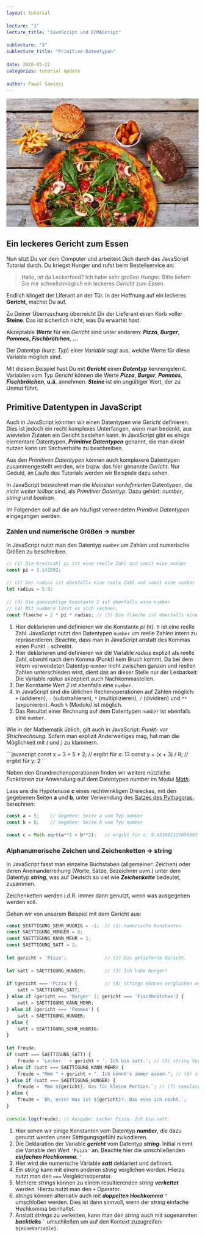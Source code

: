 ```yaml
---
layout: tutorial

lecture: "1"
lecture_title: "JavaScript und ECMAScript"

sublecture: "3"
sublecture_title: "Primitive Datentypen"

date: 2020-05-22
categories: tutorial update

author: Pawel Sawicki
---
```


![Essen kann viele Werte annehmen](/assets/food.jpg)

## Ein leckeres Gericht zum Essen

Nun sitzt Du vor dem Computer und arbeitest Dich durch das JavaScript Tutorial durch. Du kriegst Hunger und rufst beim Bestellservice an:
> Hallo, ist da Leckerfood? Ich habe sehr großen Hunger. Bitte liefern Sie mir schnellstmöglich ein leckeres <em>Gericht</em> zum Essen.

Endlich klingelt der Liferant an der Tür. In der Hoffnung auf ein leckeres **Gericht**, machst Du auf.

Zu Deiner Überraschung überreicht Dir der Lieferant einen Korb voller **Steine**. Das ist sicherlich nicht, was Du erwartet hast.

Akzeptable ***Werte*** für ein *Gericht* sind unter anderem: ***Pizza***, ***Burger***, ***Pommes***, ***Fischbrötchen***, ***...***

<p class="definition">
Der <em>Datentyp</em> (kurz: <em>Typ</em>) einer <em>Variable</em> sagt aus, welche Werte für diese Variable möglich sind.
</p>

Mit diesem Beispiel hast Du mit ***Gericht*** einen ***Datentyp*** kennengelernt. Variablen vom Typ *Gericht* können die Werte ***Pizza***, ***Burger***, ***Pommes***, ***Fischbrötchen***, **u.ä.** annehmen. ***Steine*** ist ein ungültiger Wert, der zu Unmut führt.

## Primitive Datentypen in JavaScript

Auch in JavaScript könnten wir einen Datentypen wie *Gericht* definieren. Dies ist jedoch ein recht komplexes Unterfangen, wenn man bedenkt, aus wievielen Zutaten ein Gericht bestehen kann. In JavaScript gibt es einige elementare Datentypen, ***Primitive Datentypen*** genannt, die man direkt nutzen kann um Sachverhalte zu beschreiben.
<p class="info">
Aus den <em>Primitiven Datentypen</em> können auch komplexere Datentypen zusammengestellt werden, wie bspw. das hier genannte <em>Gericht</em>. Nur Geduld, im Laufe des Tutorials werden wir Beispiele dazu sehen.
</p>

<p class="definition">
In JavaScript bezeichnet man die <i>kleinsten</i> <i>vordefinierten</i> Datentypen, die <i>nicht weiter teilbar</i> sind, als <em>Primitiver Datentyp</em>. Dazu gehört: <em>number</em>, <em>string</em> und <em>boolean</em>.
</p>

Im Folgenden soll auf die am häufigst verwendeten *Primitive Datentypen* eingegangen werden.

### Zahlen und numerische Größen &#x2192; number

In JavaScript nutzt man den Datentyp ```number``` um Zahlen und numerische Größen zu beschreiben.

```javascript
// (1) Die Kreiszahl pi ist eine reelle Zahl und somit eine number
const pi = 3.141592;

// (2) Der radius ist ebenfalls eine reele Zahl und somit eine number
let radius = 5.0;

// (3) Die ganzzahlige Konstante 2 ist ebenfalls eine number
// (4) Mit numbern lässt es sich rechnen.
const flaeche = 2 * pi * radius; // (5) Die flaeche ist ebenfalls eine number
```
1. Hier deklarieren und definieren wir die Konstante *pi* (&#x3C0;). &#x3C0; ist eine reelle Zahl. JavaScript nutzt den Datentypen ```number``` um reelle Zahlen intern zu repräsentieren. Beachte, dass man in JavaScript anstatt des Kommas einen Punkt ```.``` schreibt.
2. Hier deklarieren und definieren wir die Variable *radius* explizit als reelle Zahl, obwohl nach dem Komma (Punkt) kein Bruch kommt. Da bei dem intern verwendeten Datentyp ```number``` nicht zwischen ganzen und reellen Zahlen unterschieden wird, dient das an dieser Stelle nur der Lesbarkeit: Die Variable *radius* akzeptiert auch Nachkommastellen.
3. Der Konstante Wert *2* ist ebenfalls eine ```number```.
4. In JavaScript sind die üblichen Rechenoperationen auf Zahlen möglich: ```+``` (addieren), ```-``` (substrahieren), ```*``` (multiplizieren), ```/``` (dividiren) und ```**``` (exponieren). Auch ```%``` (Modulo) ist möglich.
5. Das Resultat einer Rechnung auf dem Datentypen ```number``` ist ebenfalls eine ```number```.


<p class="info">
Wie in der Mathematik üblich, gilt auch in JavaScript: <em>Punkt- vor Strichrechnung</em>. Sofern man explizit Anderweitiges mag, hat man die Möglichkeit mit <em>(</em> und <em>)</em> zu klammern.
</p>
```javascript
const x = 3 + 5 * 2;    // ergibt für x: 13
const y = (x + 3) / 8;  // ergibt für y: 2
```

<p class="info">
Neben den Grundrechenoperationen finden wir weitere nützliche <em>Funktionen</em> zur Anwendung auf dem Datentypen <em>number</em> im Modul <a href="https://developer.mozilla.org/de/docs/Web/JavaScript/Reference/Global_Objects/Math#Methods"><em>Math</em></a>.
</p>

Lass uns die Hypotenuse ***c*** eines rechtwinkligen Dreieckes, mit den gegebenen Seiten **a** und **b**, unter Verwendung des [Satzes des Pythagoras](https://de.wikipedia.org/wiki/Satz_des_Pythagoras), berechnen:
```javascript
const a = 5;    // Gegeben: Seite a vom Typ number
const b = 8;    // Gegeben: Seite b vom Typ number

const c = Math.sqrt(a**2 + b**2);   // ergibt für c: 9.433981132056603
```

### Alphanumerische Zeichen und Zeichenketten &#x2192; string

In JavaScript fasst man einzelne Buchstaben (allgemeiner: Zeichen) oder deren An­ei­n­an­der­rei­hung (Worte, Sätze, Bezeichner uvm.) unter dem Datentyp ***string***, was auf Deutsch so viel wie ***Zeichenkette*** bedeutet, zusammen. 

Zeichenketten werden i.d.R. immer dann genutzt, wenn was ausgegeben werden soll.

Gehen wir von unserem Beispiel mit dem Gericht aus:
```javascript
const SEATTIGUNG_SEHR_HUGRIG = -1;  // (1) numerische Konstanten
const SAETTIGUNG_HUNGER = 0;
const SAETTIGUNG_KANN_MEHR = 1;
const SAETTIGUNG_SATT = 2;

let gericht = 'Pizza';              // (2) Das gelieferte Gericht.

let satt = SAETTIGUNG_HUNGER;       // (3) Ich habe Hunger!

if (gericht === 'Pizza') {          // (4) strings können verglichen werden.
    satt = SAETTIGUNG_SATT;
} else if (gericht === 'Burger' || gericht === 'Fischbrötchen') {
    satt = SAETTIGUNG_KANN_MEHR;
} else if (gericht === 'Pommes') {
    satt = SAETTIGUNG_HUNGER;
} else {
    satt = SEATTIGUNG_SEHR_HUGRIG;
}

let freude;
if (satt === SAETTIGUNG_SATT) {
    freude = 'Lecker ' + gericht + '. Ich bin satt.'; // (5) string Verkettung
} else if (satt === SAETTIGUNG_KANN_MEHR) {
    freude = "Mmm " + gericht + ". Ich könnt's immer essen."; // (6) string Verkettung
} else if (satt === SAETTIGUNG_HUNGER) {
    freude = `Mmm ${gericht}. Was für kleine Portion.`; // (7) template string
} else {
    freude = `Oh, nein! Was ist ${gericht}?. Das esse ich nicht.`;
}

console.log(freude); // Ausgabe: Lecker Pizza. Ich bin satt.
```

1. Hier sehen wir einige Konstanten vom Datentyp ***number***, die dazu genutzt werden unser Sättigungsgefühl zu kodieren.
2. Die Deklaration der Variable ***gericht*** vom Datentyp ***string***. Initial nimmt die Variable den Wert ```'Pizza'``` an. Beachte hier die umschließenden ***einfachen Hochkomma***: ```'```
3. Hier wird die numerische Variable ***satt*** deklariert und definiert. 
4. Ein *string* kann mit einem anderen *string* verglichen werden. Hierzu nutzt man den ```===``` Vergleichsoperator.
5. Mehrere *strings* können zu einem resultierenden *string* ***verkettet*** werden. Hierzu nutzt man den ```+``` Operator.
6. *strings* können alternativ auch mit ***doppelten Hochkomma*** ```"``` umschloßen werden. Dies ist dann sinnvoll, wenn der *string* einfache Hochkomma beinhaltet.
7. Anstatt *strings* zu verketten, kann man den *string* auch mit sogenannten ***backticks*** ``` ` ``` umschließen um auf den Kontext zuzugreifen: `${eineVariable}`.
